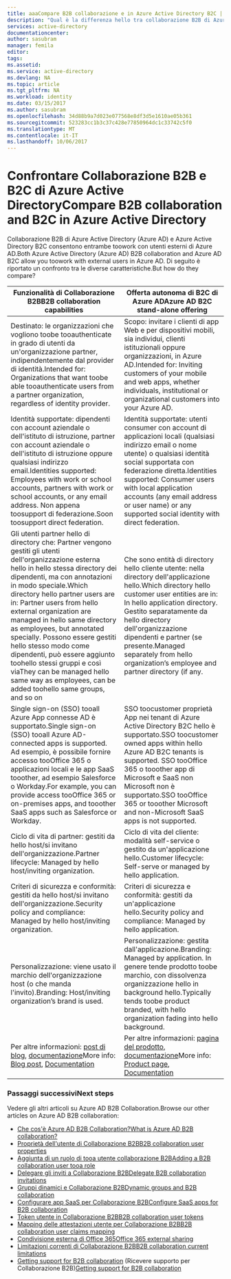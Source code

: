 ```yaml
---
title: aaaCompare B2B collaborazione e in Azure Active Directory B2C | Documenti Microsoft
description: "Qual è la differenza hello tra collaborazione B2B di Azure Active Directory e Azure Active Directory B2C?"
services: active-directory
documentationcenter: 
author: sasubram
manager: femila
editor: 
tags: 
ms.assetid: 
ms.service: active-directory
ms.devlang: NA
ms.topic: article
ms.tgt_pltfrm: NA
ms.workload: identity
ms.date: 03/15/2017
ms.author: sasubram
ms.openlocfilehash: 34d88b9a7d023e077568e8df3d5e1610ae05b361
ms.sourcegitcommit: 523283cc1b3c37c428e77850964dc1c33742c5f0
ms.translationtype: MT
ms.contentlocale: it-IT
ms.lasthandoff: 10/06/2017
---
```

# <a name="compare-b2b-collaboration-and-b2c-in-azure-active-directory"></a><span data-ttu-id="f8c2c-103">Confrontare Collaborazione B2B e B2C di Azure Active Directory</span><span class="sxs-lookup"><span data-stu-id="f8c2c-103">Compare B2B collaboration and B2C in Azure Active Directory</span></span>

<span data-ttu-id="f8c2c-104">Collaborazione B2B di Azure Active Directory (Azure AD) e Azure Active Directory B2C consentono entrambe toowork con utenti esterni di Azure AD.</span><span class="sxs-lookup"><span data-stu-id="f8c2c-104">Both Azure Active Directory (Azure AD) B2B collaboration and Azure AD B2C allow you toowork with external users in Azure AD.</span></span> <span data-ttu-id="f8c2c-105">Di seguito è riportato un confronto tra le diverse caratteristiche.</span><span class="sxs-lookup"><span data-stu-id="f8c2c-105">But how do they compare?</span></span>


<span data-ttu-id="f8c2c-106">Funzionalità di Collaborazione B2B</span><span class="sxs-lookup"><span data-stu-id="f8c2c-106">B2B collaboration capabilities</span></span> |     <span data-ttu-id="f8c2c-107">Offerta autonoma di B2C di Azure AD</span><span class="sxs-lookup"><span data-stu-id="f8c2c-107">Azure AD B2C stand-alone offering</span></span>
-------- | --------
<span data-ttu-id="f8c2c-108">Destinato: le organizzazioni che vogliono toobe tooauthenticate in grado di utenti da un'organizzazione partner, indipendentemente dal provider di identità.</span><span class="sxs-lookup"><span data-stu-id="f8c2c-108">Intended for: Organizations that want toobe able tooauthenticate users from a partner organization, regardless of identity provider.</span></span> | <span data-ttu-id="f8c2c-109">Scopo: invitare i clienti di app Web e per dispositivi mobili, sia individui, clienti istituzionali oppure organizzazioni, in Azure AD.</span><span class="sxs-lookup"><span data-stu-id="f8c2c-109">Intended for: Inviting customers of your mobile and web apps, whether individuals, institutional or organizational customers into your Azure AD.</span></span>
<span data-ttu-id="f8c2c-110">Identità supportate: dipendenti con account aziendale o dell'istituto di istruzione, partner con account aziendale o dell'istituto di istruzione oppure qualsiasi indirizzo email.</span><span class="sxs-lookup"><span data-stu-id="f8c2c-110">Identities supported: Employees with work or school accounts, partners with work or school accounts, or any email address.</span></span> <span data-ttu-id="f8c2c-111">Non appena toosupport di federazione.</span><span class="sxs-lookup"><span data-stu-id="f8c2c-111">Soon toosupport direct federation.</span></span>  | <span data-ttu-id="f8c2c-112">Identità supportate: utenti consumer con account di applicazioni locali (qualsiasi indirizzo email o nome utente) o qualsiasi identità social supportata con federazione diretta.</span><span class="sxs-lookup"><span data-stu-id="f8c2c-112">Identities supported: Consumer users with local application accounts (any email address or user name) or any supported social identity with direct federation.</span></span>
<span data-ttu-id="f8c2c-113">Gli utenti partner hello di directory che: Partner vengono gestiti gli utenti dell'organizzazione esterna hello in hello stessa directory dei dipendenti, ma con annotazioni in modo speciale.</span><span class="sxs-lookup"><span data-stu-id="f8c2c-113">Which directory hello partner users are in: Partner users from hello external organization are managed in hello same directory as employees, but annotated specially.</span></span> <span data-ttu-id="f8c2c-114">Possono essere gestiti hello stesso modo come dipendenti, può essere aggiunto toohello stessi gruppi e così via</span><span class="sxs-lookup"><span data-stu-id="f8c2c-114">They can be managed hello same way as employees, can be added toohello same groups, and so on</span></span>  | <span data-ttu-id="f8c2c-115">Che sono entità di directory hello cliente utente: nella directory dell'applicazione hello.</span><span class="sxs-lookup"><span data-stu-id="f8c2c-115">Which directory hello customer user entities are in: In hello application directory.</span></span> <span data-ttu-id="f8c2c-116">Gestito separatamente da hello directory dell'organizzazione dipendenti e partner (se presente.</span><span class="sxs-lookup"><span data-stu-id="f8c2c-116">Managed separately from hello organization’s employee and partner directory (if any.</span></span>
<span data-ttu-id="f8c2c-117">Single sign-on (SSO) tooall Azure App connesse AD è supportato.</span><span class="sxs-lookup"><span data-stu-id="f8c2c-117">Single sign-on (SSO) tooall Azure AD-connected apps is supported.</span></span> <span data-ttu-id="f8c2c-118">Ad esempio, è possibile fornire accesso tooOffice 365 o applicazioni locali e le app SaaS tooother, ad esempio Salesforce o Workday.</span><span class="sxs-lookup"><span data-stu-id="f8c2c-118">For example, you can provide access tooOffice 365 or on-premises apps, and tooother SaaS apps such as Salesforce or Workday.</span></span>  |  <span data-ttu-id="f8c2c-119">SSO toocustomer proprietà App nei tenant di Azure Active Directory B2C hello è supportato.</span><span class="sxs-lookup"><span data-stu-id="f8c2c-119">SSO toocustomer owned apps within hello Azure AD B2C tenants is supported.</span></span> <span data-ttu-id="f8c2c-120">SSO tooOffice 365 o tooother app di Microsoft e SaaS non Microsoft non è supportato.</span><span class="sxs-lookup"><span data-stu-id="f8c2c-120">SSO tooOffice 365 or tooother Microsoft and non-Microsoft SaaS apps is not supported.</span></span>
<span data-ttu-id="f8c2c-121">Ciclo di vita di partner: gestiti da hello host/si invitano dell'organizzazione.</span><span class="sxs-lookup"><span data-stu-id="f8c2c-121">Partner lifecycle: Managed by hello host/inviting organization.</span></span>  | <span data-ttu-id="f8c2c-122">Ciclo di vita del cliente: modalità self-service o gestito da un'applicazione hello.</span><span class="sxs-lookup"><span data-stu-id="f8c2c-122">Customer lifecycle: Self-serve or managed by hello application.</span></span>
<span data-ttu-id="f8c2c-123">Criteri di sicurezza e conformità: gestiti da hello host/si invitano dell'organizzazione.</span><span class="sxs-lookup"><span data-stu-id="f8c2c-123">Security policy and compliance: Managed by hello host/inviting organization.</span></span>  | <span data-ttu-id="f8c2c-124">Criteri di sicurezza e conformità: gestiti da un'applicazione hello.</span><span class="sxs-lookup"><span data-stu-id="f8c2c-124">Security policy and compliance: Managed by hello application.</span></span>
<span data-ttu-id="f8c2c-125">Personalizzazione: viene usato il marchio dell'organizzazione host (o che manda l'invito).</span><span class="sxs-lookup"><span data-stu-id="f8c2c-125">Branding: Host/inviting organization’s brand is used.</span></span>  |    <span data-ttu-id="f8c2c-126">Personalizzazione: gestita dall'applicazione.</span><span class="sxs-lookup"><span data-stu-id="f8c2c-126">Branding: Managed by application.</span></span> <span data-ttu-id="f8c2c-127">In genere tende prodotto toobe marchio, con dissolvenza organizzazione hello in background hello.</span><span class="sxs-lookup"><span data-stu-id="f8c2c-127">Typically tends toobe product branded, with hello organization fading into hello background.</span></span>
<span data-ttu-id="f8c2c-128">Per altre informazioni: [post di blog](https://blogs.technet.microsoft.com/enterprisemobility/2017/02/01/azure-ad-b2b-new-updates-make-cross-business-collab-easy/), [documentazione](https://docs.microsoft.com/en-us/azure/active-directory/active-directory-b2b-what-is-azure-ad-b2b)</span><span class="sxs-lookup"><span data-stu-id="f8c2c-128">More info: [Blog post](https://blogs.technet.microsoft.com/enterprisemobility/2017/02/01/azure-ad-b2b-new-updates-make-cross-business-collab-easy/), [Documentation](https://docs.microsoft.com/en-us/azure/active-directory/active-directory-b2b-what-is-azure-ad-b2b)</span></span>  | <span data-ttu-id="f8c2c-129">Per altre informazioni: [pagina del prodotto](https://azure.microsoft.com/en-us/services/active-directory-b2c/), [documentazione](https://docs.microsoft.com/en-us/azure/active-directory-b2c/)</span><span class="sxs-lookup"><span data-stu-id="f8c2c-129">More info: [Product page](https://azure.microsoft.com/en-us/services/active-directory-b2c/), [Documentation](https://docs.microsoft.com/en-us/azure/active-directory-b2c/)</span></span>


### <a name="next-steps"></a><span data-ttu-id="f8c2c-130">Passaggi successivi</span><span class="sxs-lookup"><span data-stu-id="f8c2c-130">Next steps</span></span>

<span data-ttu-id="f8c2c-131">Vedere gli altri articoli su Azure AD B2B Collaboration.</span><span class="sxs-lookup"><span data-stu-id="f8c2c-131">Browse our other articles on Azure AD B2B collaboration:</span></span>

* [<span data-ttu-id="f8c2c-132">Che cos'è Azure AD B2B Collaboration?</span><span class="sxs-lookup"><span data-stu-id="f8c2c-132">What is Azure AD B2B collaboration?</span></span>](active-directory-b2b-what-is-azure-ad-b2b.md)
* [<span data-ttu-id="f8c2c-133">Proprietà dell'utente di Collaborazione B2B</span><span class="sxs-lookup"><span data-stu-id="f8c2c-133">B2B collaboration user properties</span></span>](active-directory-b2b-user-properties.md)
* [<span data-ttu-id="f8c2c-134">Aggiunta di un ruolo di tooa utente collaborazione B2B</span><span class="sxs-lookup"><span data-stu-id="f8c2c-134">Adding a B2B collaboration user tooa role</span></span>](active-directory-b2b-add-guest-to-role.md)
* [<span data-ttu-id="f8c2c-135">Delegare gli inviti a Collaborazione B2B</span><span class="sxs-lookup"><span data-stu-id="f8c2c-135">Delegate B2B collaboration invitations</span></span>](active-directory-b2b-delegate-invitations.md)
* [<span data-ttu-id="f8c2c-136">Gruppi dinamici e Collaborazione B2B</span><span class="sxs-lookup"><span data-stu-id="f8c2c-136">Dynamic groups and B2B collaboration</span></span>](active-directory-b2b-dynamic-groups.md)
* [<span data-ttu-id="f8c2c-137">Configurare app SaaS per Collaborazione B2B</span><span class="sxs-lookup"><span data-stu-id="f8c2c-137">Configure SaaS apps for B2B collaboration</span></span>](active-directory-b2b-configure-saas-apps.md)
* [<span data-ttu-id="f8c2c-138">Token utente in Collaborazione B2B</span><span class="sxs-lookup"><span data-stu-id="f8c2c-138">B2B collaboration user tokens</span></span>](active-directory-b2b-user-token.md)
* [<span data-ttu-id="f8c2c-139">Mapping delle attestazioni utente per Collaborazione B2B</span><span class="sxs-lookup"><span data-stu-id="f8c2c-139">B2B collaboration user claims mapping</span></span>](active-directory-b2b-claims-mapping.md)
* [<span data-ttu-id="f8c2c-140">Condivisione esterna di Office 365</span><span class="sxs-lookup"><span data-stu-id="f8c2c-140">Office 365 external sharing</span></span>](active-directory-b2b-o365-external-user.md)
* [<span data-ttu-id="f8c2c-141">Limitazioni correnti di Collaborazione B2B</span><span class="sxs-lookup"><span data-stu-id="f8c2c-141">B2B collaboration current limitations</span></span>](active-directory-b2b-current-limitations.md)
* <span data-ttu-id="f8c2c-142">[Getting support for B2B collaboration](active-directory-b2b-support.md) (Ricevere supporto per Collaborazione B2B)</span><span class="sxs-lookup"><span data-stu-id="f8c2c-142">[Getting support for B2B collaboration](active-directory-b2b-support.md)</span></span>
